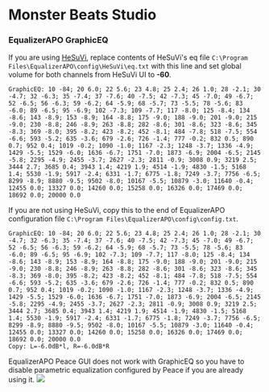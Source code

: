 # Monster Beats Studio
### EqualizerAPO GraphicEQ
If you are using [HeSuVi](https://sourceforge.net/projects/hesuvi/), replace contents of HeSuVi's eq file `C:\Program Files\EqualizerAPO\config\HeSuVi\eq.txt` with this line and set global volume for both channels from HeSuVi UI to **-60**.
```
GraphicEQ: 10 -84; 20 6.0; 22 5.6; 23 4.8; 25 2.4; 26 1.0; 28 -2.1; 30 -4.7; 32 -6.3; 35 -7.4; 37 -7.6; 40 -7.5; 42 -7.3; 45 -7.0; 49 -6.7; 52 -6.5; 56 -6.3; 59 -6.2; 64 -5.9; 68 -5.7; 73 -5.5; 78 -5.6; 83 -6.0; 89 -6.5; 95 -6.9; 102 -7.3; 109 -7.7; 117 -8.0; 125 -8.4; 134 -8.6; 143 -8.9; 153 -8.9; 164 -8.8; 175 -9.0; 188 -9.0; 201 -9.0; 215 -9.0; 230 -8.8; 246 -8.9; 263 -8.8; 282 -8.6; 301 -8.6; 323 -8.6; 345 -8.3; 369 -8.0; 395 -8.2; 423 -8.2; 452 -8.1; 484 -7.8; 518 -7.5; 554 -6.6; 593 -5.2; 635 -3.6; 679 -2.6; 726 -1.4; 777 -0.2; 832 0.5; 890 0.7; 952 0.4; 1019 -0.2; 1090 -1.0; 1167 -2.3; 1248 -3.7; 1336 -4.9; 1429 -5.5; 1529 -6.0; 1636 -6.7; 1751 -7.0; 1873 -6.9; 2004 -6.5; 2145 -5.8; 2295 -4.9; 2455 -3.7; 2627 -2.3; 2811 -0.9; 3008 0.9; 3219 2.5; 3444 2.7; 3685 0.4; 3943 1.4; 4219 1.9; 4514 -1.9; 4830 -1.5; 5168 1.4; 5530 -1.9; 5917 -2.4; 6331 -1.7; 6775 -1.8; 7249 -3.7; 7756 -6.5; 8299 -8.9; 8880 -9.5; 9502 -8.0; 10167 -5.5; 10879 -3.0; 11640 -0.4; 12455 0.0; 13327 0.0; 14260 0.0; 15258 0.0; 16326 0.0; 17469 0.0; 18692 0.0; 20000 0.0
```
If you are not using HeSuVi, copy this to the end of EqualizerAPO configuration file `C:\Program Files\EqualizerAPO\config\config.txt`.
```
GraphicEQ: 10 -84; 20 6.0; 22 5.6; 23 4.8; 25 2.4; 26 1.0; 28 -2.1; 30 -4.7; 32 -6.3; 35 -7.4; 37 -7.6; 40 -7.5; 42 -7.3; 45 -7.0; 49 -6.7; 52 -6.5; 56 -6.3; 59 -6.2; 64 -5.9; 68 -5.7; 73 -5.5; 78 -5.6; 83 -6.0; 89 -6.5; 95 -6.9; 102 -7.3; 109 -7.7; 117 -8.0; 125 -8.4; 134 -8.6; 143 -8.9; 153 -8.9; 164 -8.8; 175 -9.0; 188 -9.0; 201 -9.0; 215 -9.0; 230 -8.8; 246 -8.9; 263 -8.8; 282 -8.6; 301 -8.6; 323 -8.6; 345 -8.3; 369 -8.0; 395 -8.2; 423 -8.2; 452 -8.1; 484 -7.8; 518 -7.5; 554 -6.6; 593 -5.2; 635 -3.6; 679 -2.6; 726 -1.4; 777 -0.2; 832 0.5; 890 0.7; 952 0.4; 1019 -0.2; 1090 -1.0; 1167 -2.3; 1248 -3.7; 1336 -4.9; 1429 -5.5; 1529 -6.0; 1636 -6.7; 1751 -7.0; 1873 -6.9; 2004 -6.5; 2145 -5.8; 2295 -4.9; 2455 -3.7; 2627 -2.3; 2811 -0.9; 3008 0.9; 3219 2.5; 3444 2.7; 3685 0.4; 3943 1.4; 4219 1.9; 4514 -1.9; 4830 -1.5; 5168 1.4; 5530 -1.9; 5917 -2.4; 6331 -1.7; 6775 -1.8; 7249 -3.7; 7756 -6.5; 8299 -8.9; 8880 -9.5; 9502 -8.0; 10167 -5.5; 10879 -3.0; 11640 -0.4; 12455 0.0; 13327 0.0; 14260 0.0; 15258 0.0; 16326 0.0; 17469 0.0; 18692 0.0; 20000 0.0
Copy: L=-6.0dB*l, R=-6.0dB*R
```
EqualizerAPO Peace GUI does not work with GraphicEQ so you have to disable parametric equalization configured by Peace if you are already using it.
![](https://raw.githubusercontent.com/jaakkopasanen/AutoEq/master/results/Innerfidelity%202017/innerfidelity/onear/Monster%20Beats%20Studio/Monster%20Beats%20Studio.png)
